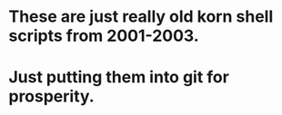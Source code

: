 # These are just really old korn shell scripts from 2001-2003.
# Just putting them into git for prosperity.

